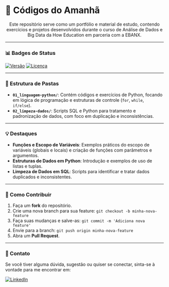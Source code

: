 # 🚀 Códigos do Amanhã

<p align="center">
  Este repositório serve como um portfólio e material de estudo, contendo exercícios e projetos desenvolvidos durante o curso de Análise de Dados e Big Data da How Education em parceria com a EBANX.
</p>

---

### 📊 Badges de Status

[![Versão](https://img.shields.io/badge/Versão-1.0.0-blue.svg)](https://github.com/Pachanov/Codigos_do_Amanha)
[![Licença](https://img.shields.io/badge/Licença-MIT-green.svg)](https://github.com/Pachanov/Codigos_do_Amanha/blob/main/LICENSE)

---

### 📂 Estrutura de Pastas

* **`01_linguagem-python/`**: Contém códigos e exercícios de Python, focando em lógica de programação e estruturas de controle (`for`, `while`, `if/else`).
* **`02_limpeza-dados/`**: Scripts SQL e Python para tratamento e padronização de dados, com foco em duplicação e inconsistências.

---

### 💡 Destaques

* **Funções e Escopo de Variáveis**: Exemplos práticos do escopo de variáveis (globais e locais) e criação de funções com parâmetros e argumentos.
* **Estruturas de Dados em Python**: Introdução e exemplos de uso de listas e tuplas.
* **Limpeza de Dados em SQL**: Scripts para identificar e tratar dados duplicados e inconsistentes.

---

### 🤝 Como Contribuir

1. Faça um **fork** do repositório.
2. Crie uma nova branch para sua feature: `git checkout -b minha-nova-feature`
3. Faça suas mudanças e salve-as: `git commit -m 'Adiciona nova feature'`
4. Envie para a branch: `git push origin minha-nova-feature`
5. Abra um **Pull Request**.

---

### 🔗 Contato

Se você tiver alguma dúvida, sugestão ou quiser se conectar, sinta-se à vontade para me encontrar em:

[![LinkedIn](https://img.shields.io/badge/LinkedIn-Perfil-blue?style=flat&logo=linkedin)](https://www.linkedin.com/in/victorhugopachanomaurera/)
